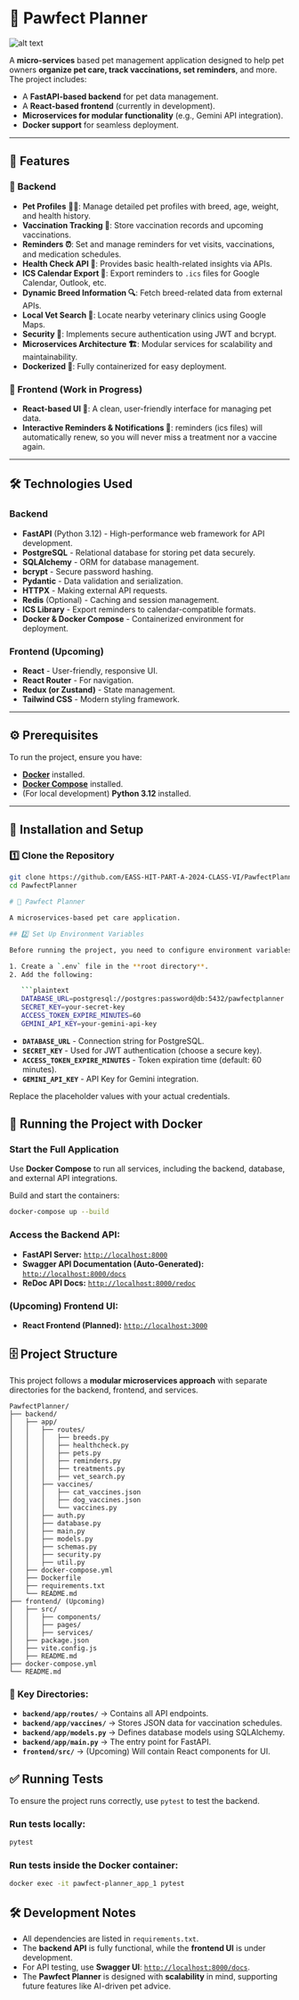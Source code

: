 # 🐾 Pawfect Planner  

![alt text](image.png)

A **micro-services** based pet management application designed to help pet owners **organize pet care, track vaccinations, set reminders**, and more.  
The project includes:  
- A **FastAPI-based backend** for pet data management.  
- A **React-based frontend** (currently in development).  
- **Microservices for modular functionality** (e.g., Gemini API integration).  
- **Docker support** for seamless deployment.

---

## 📌 Features
### 🔹 Backend
- **Pet Profiles** 🐶🐱: Manage detailed pet profiles with breed, age, weight, and health history.
- **Vaccination Tracking 💉**: Store vaccination records and upcoming vaccinations.
- **Reminders ⏰**: Set and manage reminders for vet visits, vaccinations, and medication schedules.
- **Health Check API 🏥**: Provides basic health-related insights via APIs.
- **ICS Calendar Export 📅**: Export reminders to `.ics` files for Google Calendar, Outlook, etc.
- **Dynamic Breed Information 🔍**: Fetch breed-related data from external APIs.
- **Local Vet Search 🏥**: Locate nearby veterinary clinics using Google Maps.
- **Security 🔐**: Implements secure authentication using JWT and bcrypt.
- **Microservices Architecture 🏗️**: Modular services for scalability and maintainability.
- **Dockerized 🐳**: Fully containerized for easy deployment.

### 🔹 Frontend (Work in Progress)
- **React-based UI 🎨**: A clean, user-friendly interface for managing pet data.
- **Interactive Reminders & Notifications 🔔**: reminders (ics files) will automatically renew, so you will never miss a treatment nor a vaccine again.

---

## 🛠️ Technologies Used
### Backend
- **FastAPI** (Python 3.12) - High-performance web framework for API development.
- **PostgreSQL** - Relational database for storing pet data securely.
- **SQLAlchemy** - ORM for database management.
- **bcrypt** - Secure password hashing.
- **Pydantic** - Data validation and serialization.
- **HTTPX** - Making external API requests.
- **Redis** (Optional) - Caching and session management.
- **ICS Library** - Export reminders to calendar-compatible formats.
- **Docker & Docker Compose** - Containerized environment for deployment.

### Frontend (Upcoming)
- **React** - User-friendly, responsive UI.
- **React Router** - For navigation.
- **Redux (or Zustand)** - State management.
- **Tailwind CSS** - Modern styling framework.

---

## ⚙️ Prerequisites
To run the project, ensure you have:

- **[Docker](https://docs.docker.com/get-docker/)** installed.
- **[Docker Compose](https://docs.docker.com/compose/install/)** installed.
- (For local development) **Python 3.12** installed.

---

## 🚀 Installation and Setup

### 1️⃣ Clone the Repository
```bash
git clone https://github.com/EASS-HIT-PART-A-2024-CLASS-VI/PawfectPlanner.git
cd PawfectPlanner

# 🐾 Pawfect Planner

A microservices-based pet care application.

## 2️⃣ Set Up Environment Variables

Before running the project, you need to configure environment variables.

1. Create a `.env` file in the **root directory**.
2. Add the following:

   ```plaintext
   DATABASE_URL=postgresql://postgres:password@db:5432/pawfectplanner
   SECRET_KEY=your-secret-key
   ACCESS_TOKEN_EXPIRE_MINUTES=60
   GEMINI_API_KEY=your-gemini-api-key
   ```

   - **`DATABASE_URL`** - Connection string for PostgreSQL.
   - **`SECRET_KEY`** - Used for JWT authentication (choose a secure key).
   - **`ACCESS_TOKEN_EXPIRE_MINUTES`** - Token expiration time (default: 60 minutes).
   - **`GEMINI_API_KEY`** - API Key for Gemini integration.

   Replace the placeholder values with your actual credentials.

## 🐳 Running the Project with Docker

### Start the Full Application

Use **Docker Compose** to run all services, including the backend, database, and external API integrations.

Build and start the containers:

```bash
docker-compose up --build
```

### Access the Backend API:

- **FastAPI Server:** [`http://localhost:8000`](http://localhost:8000)
- **Swagger API Documentation (Auto-Generated):** [`http://localhost:8000/docs`](http://localhost:8000/docs)
- **ReDoc API Docs:** [`http://localhost:8000/redoc`](http://localhost:8000/redoc)

### (Upcoming) Frontend UI:

- **React Frontend (Planned):** [`http://localhost:3000`](http://localhost:3000)

## 🗄️ Project Structure

This project follows a **modular microservices approach** with separate directories for the backend, frontend, and services.

```
PawfectPlanner/
├── backend/
│   ├── app/
│   │   ├── routes/
│   │   │   ├── breeds.py
│   │   │   ├── healthcheck.py
│   │   │   ├── pets.py
│   │   │   ├── reminders.py
│   │   │   ├── treatments.py
│   │   │   ├── vet_search.py
│   │   ├── vaccines/
│   │   │   ├── cat_vaccines.json
│   │   │   ├── dog_vaccines.json
│   │   │   └── vaccines.py
│   │   ├── auth.py
│   │   ├── database.py
│   │   ├── main.py
│   │   ├── models.py
│   │   ├── schemas.py
│   │   ├── security.py
│   │   ├── util.py
│   ├── docker-compose.yml
│   ├── Dockerfile
│   ├── requirements.txt
│   └── README.md
├── frontend/ (Upcoming)
│   ├── src/
│   │   ├── components/
│   │   ├── pages/
│   │   ├── services/
│   ├── package.json
│   ├── vite.config.js
│   ├── README.md
├── docker-compose.yml
└── README.md
```

### 📌 Key Directories:

- **`backend/app/routes/`** → Contains all API endpoints.
- **`backend/app/vaccines/`** → Stores JSON data for vaccination schedules.
- **`backend/app/models.py`** → Defines database models using SQLAlchemy.
- **`backend/app/main.py`** → The entry point for FastAPI.
- **`frontend/src/`** → (Upcoming) Will contain React components for UI.

## ✅ Running Tests

To ensure the project runs correctly, use `pytest` to test the backend.

### Run tests locally:

```bash
pytest
```

### Run tests inside the Docker container:

```bash
docker exec -it pawfect-planner_app_1 pytest
```

## 🛠️ Development Notes

- All dependencies are listed in `requirements.txt`.
- The **backend API** is fully functional, while the **frontend UI** is under development.
- For API testing, use **Swagger UI**: [`http://localhost:8000/docs`](http://localhost:8000/docs).
- The **Pawfect Planner** is designed with **scalability** in mind, supporting future features like AI-driven pet advice.
